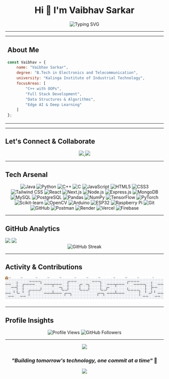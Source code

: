 # <div align="center"> Hi 👋 I'm **Vaibhav Sarkar**</div>

<div align="center">
<img src="https://readme-typing-svg.herokuapp.com?font=Fira+Code&size=22&duration=3000&pause=1000&color=00D9FF&center=true&vCenter=true&width=600&lines=Full+Stack+Developer;AI+%26+ML+Enthusiast" alt="Typing SVG" />

</div>

---

<table>
  <tr>
    <td valign="top" width="70%">
      
##  **About Me**

```javascript
const Vaibhav = {
    name: "Vaibhav Sarkar",
    degree: "B.Tech in Electronics and Telecommunication",                            
    university: "Kalinga Institute of Industrial Technology",
    focusAreas: [
        "C++ with OOPs",
        "Full Stack Development", 
        "Data Structures & Algorithms",
        "Edge AI & Deep Learning"
    ]
};
```

   </td>
   <td align="center" width="30%">
     <img src="https://user-images.githubusercontent.com/74038190/229223156-0cbdaba9-3128-4d8e-8719-b6b4cf741b67.gif" width="100%">
   </td>
  </tr>
</table>

---

##  **Let's Connect & Collaborate**

<div align="center">
 <div align="center"> 
  <a href="mailto:sarkarvaibhav20@gmail.com">
    <img src="https://img.shields.io/badge/Gmail-333333?style=for-the-badge&logo=gmail&logoColor=red" />
  </a>
 <a href="https://linkedin.com/in/vaibhav-sarkar-87181027b" target="_blank">
    <img src="https://img.shields.io/badge/LinkedIn-0077B5?style=for-the-badge&logo=linkedin&logoColor=white" target="_blank" />
  </a>
</div>

</div>

---

##  **Tech Arsenal**

<div align="center">

![Java](https://img.shields.io/badge/Java-ED8B00?style=for-the-badge&logo=openjdk&logoColor=white)
![Python](https://img.shields.io/badge/Python-14354C?style=for-the-badge&logo=python&logoColor=white)
![C++](https://img.shields.io/badge/C++-00599C?style=for-the-badge&logo=c%2b%2b&logoColor=white)
![C](https://img.shields.io/badge/C-00599C?style=for-the-badge&logo=c&logoColor=white)
![JavaScript](https://img.shields.io/badge/JavaScript-F7DF1E?style=for-the-badge&logo=javascript&logoColor=black)
![HTML5](https://img.shields.io/badge/HTML5-E34F26?style=for-the-badge&logo=html5&logoColor=white)
![CSS3](https://img.shields.io/badge/CSS3-1572B6?style=for-the-badge&logo=css3&logoColor=white)
![Tailwind CSS](https://img.shields.io/badge/Tailwind_CSS-06B6D4?style=for-the-badge&logo=tailwind-css&logoColor=white)
![React](https://img.shields.io/badge/React-20232A?style=for-the-badge&logo=react&logoColor=61DAFB)
![Next.js](https://img.shields.io/badge/Next.js-000000?style=for-the-badge&logo=nextdotjs&logoColor=white)
![Node.js](https://img.shields.io/badge/Node.js-43853D?style=for-the-badge&logo=node.js&logoColor=white)
![Express.js](https://img.shields.io/badge/Express.js-404D59?style=for-the-badge&logo=express&logoColor=white)
![MongoDB](https://img.shields.io/badge/MongoDB-4EA94B?style=for-the-badge&logo=mongodb&logoColor=white)
![MySQL](https://img.shields.io/badge/MySQL-005C84?style=for-the-badge&logo=mysql&logoColor=white)
![PostgreSQL](https://img.shields.io/badge/PostgreSQL-316192?style=for-the-badge&logo=postgresql&logoColor=white)
![Pandas](https://img.shields.io/badge/Pandas-150458?style=for-the-badge&logo=pandas&logoColor=white)
![NumPy](https://img.shields.io/badge/NumPy-013243?style=for-the-badge&logo=numpy&logoColor=white)
![TensorFlow](https://img.shields.io/badge/TensorFlow-FF6F00?style=for-the-badge&logo=tensorflow&logoColor=white)
![PyTorch](https://img.shields.io/badge/PyTorch-EE4C2C?style=for-the-badge&logo=pytorch&logoColor=white)
![Scikit-learn](https://img.shields.io/badge/Scikit--learn-F7931E?style=for-the-badge&logo=scikit-learn&logoColor=white)
![OpenCV](https://img.shields.io/badge/OpenCV-5C3EE8?style=for-the-badge&logo=opencv&logoColor=white)
![Arduino](https://img.shields.io/badge/Arduino-00979D?style=for-the-badge&logo=arduino&logoColor=white)
![ESP32](https://img.shields.io/badge/ESP32-3C3C3C?style=for-the-badge&logo=espressif&logoColor=white)
![Raspberry Pi](https://img.shields.io/badge/Raspberry%20Pi-A22846?style=for-the-badge&logo=raspberry-pi&logoColor=white)
![Git](https://img.shields.io/badge/Git-F05032?style=for-the-badge&logo=git&logoColor=white)
![GitHub](https://img.shields.io/badge/GitHub-181717?style=for-the-badge&logo=github&logoColor=white)
![Postman](https://img.shields.io/badge/Postman-FF6C37?style=for-the-badge&logo=postman&logoColor=white)
![Render](https://img.shields.io/badge/Render-46E3B7?style=for-the-badge&logo=render&logoColor=white)
![Vercel](https://img.shields.io/badge/Vercel-000000?style=for-the-badge&logo=vercel&logoColor=white)
![Firebase](https://img.shields.io/badge/Firebase-FFCA28?style=for-the-badge&logo=firebase&logoColor=black)

</div>

---

##  **GitHub Analytics**

  <img height="180em" src="https://github-readme-stats.vercel.app/api?username=DeveloperVaibhav1&show_icons=true&theme=react&include_all_commits=true&count_private=true&hide_border=true&bg_color=0D1117&title_color=00D9FF&icon_color=00D9FF&text_color=C9D1D9" />
  <img height="180em" src="https://github-readme-stats.vercel.app/api/top-langs/?username=DeveloperVaibhav1&layout=compact&langs_count=8&theme=react&hide_border=true&bg_color=0D1117&title_color=00D9FF&text_color=C9D1D9" />
</div>

<br/>

<div align="center">
  <img src="https://github-readme-streak-stats.herokuapp.com/?user=DeveloperVaibhav1&theme=react&hide_border=true&background=0D1117&stroke=00D9FF&ring=00D9FF&fire=00D9FF&currStreakLabel=00D9FF" alt="GitHub Streak"/>
</div>

---

##  **Activity & Contributions**

<div align="center">
  <picture>
    <source media="(prefers-color-scheme: dark)" srcset="https://raw.githubusercontent.com/lithigesh1/lithigesh1/output/pacman-contribution-graph-dark.svg">
    <source media="(prefers-color-scheme: light)" srcset="https://raw.githubusercontent.com/lithigesh1/lithigesh1/output/pacman-contribution-graph.svg">
    <img alt="GitHub Contribution Graph" src="https://raw.githubusercontent.com/lithigesh1/lithigesh1/output/pacman-contribution-graph.svg">
  </picture>
</div>

---

##  **Profile Insights**

<div align="center">
  <img src="https://komarev.com/ghpvc/?username=DeveloperVaibhav1&label=Profile%20Views&color=00D9FF&style=for-the-badge" alt="Profile Views" />
  <img src="https://img.shields.io/github/followers/DeveloperVaibhav1?label=Followers&style=for-the-badge&color=00D9FF" alt="GitHub Followers" />
</div>

---

<div align="center">
  <img src="https://user-images.githubusercontent.com/74038190/212284100-561aa473-3905-4a80-b561-0d28506553ee.gif" width="900">
  
  ### *"Building tomorrow's technology, one commit at a time"* 🚀
  
  <img src="https://capsule-render.vercel.app/api?type=waving&color=00D9FF&height=120&section=footer"/>
</div>
